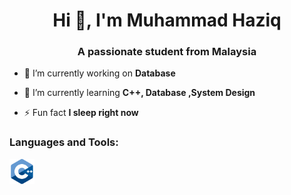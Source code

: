 <h1 align="center">Hi 👋, I'm Muhammad Haziq</h1>
<h3 align="center">A passionate student from Malaysia</h3>

- 🔭 I’m currently working on **Database**

- 🌱 I’m currently learning **C++, Database ,System Design**

- ⚡ Fun fact **I sleep right now**

<h3 align="left">Languages and Tools:</h3>
<p align="left"> <a href="https://www.w3schools.com/cpp/" target="_blank" rel="noreferrer"> <img src="https://raw.githubusercontent.com/devicons/devicon/master/icons/cplusplus/cplusplus-original.svg" alt="cplusplus" width="40" height="40"/> </a> </p>
